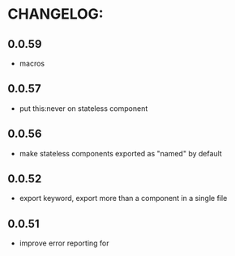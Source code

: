 # CHANGELOG:

## 0.0.59
- macros

## 0.0.57
- put this:never on stateless component

## 0.0.56
- make stateless components exported as "named" by default

## 0.0.52
- export keyword, export more than a component in a single file

## 0.0.51
- improve error reporting for <template>
- reduce hash length to 8 characters

## 0.0.0
- Initial release forked from rioct-cli and react-templates
